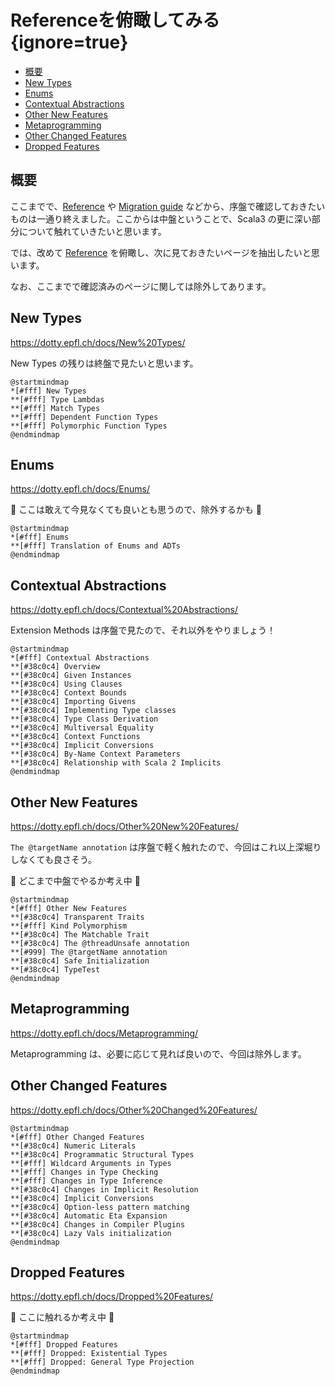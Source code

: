 # Referenceを俯瞰してみる {ignore=true}

<!-- @import "[TOC]" {cmd="toc" depthFrom=1 depthTo=6 orderedList=false} -->

<!-- code_chunk_output -->

- [概要](#概要)
- [New Types](#new-types)
- [Enums](#enums)
- [Contextual Abstractions](#contextual-abstractions)
- [Other New Features](#other-new-features)
- [Metaprogramming](#metaprogramming)
- [Other Changed Features](#other-changed-features)
- [Dropped Features](#dropped-features)

<!-- /code_chunk_output -->

## 概要

ここまでで、[Reference](https://dotty.epfl.ch/docs/reference/overview.html) や [Migration guide](https://scalacenter.github.io/scala-3-migration-guide) などから、序盤で確認しておきたいものは一通り終えました。ここからは中盤ということで、Scala3 の更に深い部分について触れていきたいと思います。

では、改めて [Reference](https://dotty.epfl.ch/docs/reference/overview.html) を俯瞰し、次に見ておきたいページを抽出したいと思います。

なお、ここまでで確認済みのページに関しては除外してあります。


## New Types

https://dotty.epfl.ch/docs/New%20Types/

New Types の残りは終盤で見たいと思います。

```plantuml
@startmindmap
*[#fff] New Types
**[#fff] Type Lambdas
**[#fff] Match Types
**[#fff] Dependent Function Types
**[#fff] Polymorphic Function Types
@endmindmap
```

## Enums

https://dotty.epfl.ch/docs/Enums/

:construction: ここは敢えて今見なくても良いとも思うので、除外するかも :construction:

```plantuml
@startmindmap
*[#fff] Enums
**[#fff] Translation of Enums and ADTs
@endmindmap
```

## Contextual Abstractions

https://dotty.epfl.ch/docs/Contextual%20Abstractions/

Extension Methods は序盤で見たので、それ以外をやりましょう！

```plantuml
@startmindmap
*[#fff] Contextual Abstractions
**[#38c0c4] Overview
**[#38c0c4] Given Instances
**[#38c0c4] Using Clauses
**[#38c0c4] Context Bounds
**[#38c0c4] Importing Givens
**[#38c0c4] Implementing Type classes
**[#38c0c4] Type Class Derivation
**[#38c0c4] Multiversal Equality
**[#38c0c4] Context Functions
**[#38c0c4] Implicit Conversions
**[#38c0c4] By-Name Context Parameters
**[#38c0c4] Relationship with Scala 2 Implicits
@endmindmap
```

## Other New Features

https://dotty.epfl.ch/docs/Other%20New%20Features/

`The @targetName annotation` は序盤で軽く触れたので、今回はこれ以上深堀りしなくても良さそう。

:construction: どこまで中盤でやるか考え中 :construction:

```plantuml
@startmindmap
*[#fff] Other New Features
**[#38c0c4] Transparent Traits
**[#fff] Kind Polymorphism
**[#38c0c4] The Matchable Trait
**[#38c0c4] The @threadUnsafe annotation
**[#999] The @targetName annotation
**[#38c0c4] Safe Initialization
**[#38c0c4] TypeTest
@endmindmap
```

## Metaprogramming

https://dotty.epfl.ch/docs/Metaprogramming/

Metaprogramming は、必要に応じて見れば良いので、今回は除外します。

## Other Changed Features

https://dotty.epfl.ch/docs/Other%20Changed%20Features/

```plantuml
@startmindmap
*[#fff] Other Changed Features
**[#38c0c4] Numeric Literals
**[#38c0c4] Programmatic Structural Types
**[#fff] Wildcard Arguments in Types
**[#fff] Changes in Type Checking
**[#fff] Changes in Type Inference
**[#38c0c4] Changes in Implicit Resolution
**[#38c0c4] Implicit Conversions
**[#38c0c4] Option-less pattern matching
**[#38c0c4] Automatic Eta Expansion
**[#38c0c4] Changes in Compiler Plugins
**[#38c0c4] Lazy Vals initialization
@endmindmap
```

## Dropped Features

https://dotty.epfl.ch/docs/Dropped%20Features/

:construction: ここに触れるか考え中 :construction:

```plantuml
@startmindmap
*[#fff] Dropped Features
**[#fff] Dropped: Existential Types
**[#fff] Dropped: General Type Projection
@endmindmap
```
